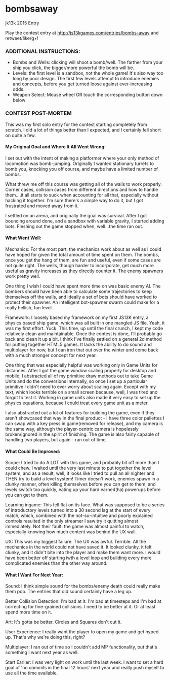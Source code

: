 # bombsaway
jk13k 2015 Entry

Play the contest entry at http://js13kgames.com/entries/bombs-away and retweet/like/g+!

<h3>ADDITIONAL INSTRUCTIONS:</h3>

- Bombs and Wells: clicking will shoot a bomb/well. The farther from your ship you click, the bigger/more powerful the bomb will be. 
- Levels: the first level is a sandbox, not the whole game! It's also way too long by poor design. The first few levels attempt to introduce enemies and concepts, before you get turned loose against ever-increasing odds. 
- Weapon Select: Mouse wheel OR touch the corresponding button down below

<h3>CONTEST POST-MORTEM</h3>

This was my first solo entry for the contest starting completely from scratch. I did a lot of things better than I expected, and I certainly fell short on quite a few. 

<h4>My Original Goal and Where It All Went Wrong:</h4>

I set out with the intent of making a platformer where your only method of locomotion was bomb-jumping. Originally I wanted stationary turrets to bomb you, knocking you off course, and maybe have a limited number of bombs. 

What threw me off this course was getting all of the walls to work properly. Corner cases, collision cases from different directions and how to handle them....it all starts to suck when accounting for all that, especially without hacking it together. I'm sure there's a simple way to do it, but I got frustrated and moved away from it. 

I settled on an arena, and originally the goal was survival. After I got bouncing around done, and a sandbox with variable gravity, I started adding bots. Fleshing out the game stopped when, well...the time ran out. 

<h4>What Went Well: </h4>

Mechanics: For the most part, the mechanics work about as well as I could have hoped for given the total amount of time spent on them. The bombs, once you get the hang of them, are fun and useful, even if some cases are not quite right. The wells, though harder to incorporate, get much more useful as gravity increases as they directly counter it. The enemy spawners work pretty well. 

One thing I wish I could have spent more time on was basic enemy AI. The bombers should have been able to calculate some trajectories to keep themselves off the walls, and ideally a set of bots should have worked to protect their spawner. An intelligent bot-spawner swarm could make for a really hellish, fun level.

Framework: I loosely based my framework on my first JS13K entry, a physics based ship game, which was all built in one mangled JS file. Yeah, it was my first effort. Yuck. This time, up until the final crunch, I kept my code relatively clean and maintainable. Once the contest is done, I'll probably go back and clean it up a bit. I think I've finally settled on a general 2d method for putting together HTML5 games. It lacks the ability to do sound and multiplayer for now, but I can iron that out over the winter and come back with a much stronger concept for next year. 

One thing that was especially helpful was working only in Game Units for distances. After I got the game window scaling properly for desktop and mobile, I abstracted all of my primitive draw methods out to take Game Units and do the conversions internally, so once I set up a particular primitive I didn't need to ever worry about scaling again. Except with my text, which looks terrible on a small screen because, well, I was tired and forgot to test it. Working in game units also made it very easy to set up the physics equations, because I could treat every game unit as a meter. 

I also abstracted out a lot of features for building the game, even if they aren't showcased that way in the final product -  I have three color pallettes I can swap with a key press in game(removed for release), and my camera is the same way, although the player-centric camera is hopelessly broken/ignored in the spirit of finishing. The game is also fairly capable of handling two players, but again - ran out of time. 


<h4>What Could Be Improved:</h4>

Scope: I tried to do A LOT with this game, and probably bit off more than I could chew. I waited until the very last minute to put together the level system, and as a result, well, it looks like I tried to pull an all nighter and THEN try to build a level system! Timer doesn't work, enemies spawn in a clunky manner, often killing themselves before you can get to them, and levels switch too quickly, eating up your hard earned(ha) powerups before you can get to them. 

Learning ingame: This fell flat on its face. What was supposed to be a series of introductory levels turned into a 30 second lag at the start of every match, which, combined with the not-so-intuitive and poorly explained controls resulted in the only streamer I saw try it quitting almost immediately. Not their fault: the game was almost painful to watch, especially knowing how much content was behind the UX wall.

UX: This was my biggest failure. The UX was awful. Terrible. All the mechanics in the world could not have saved it. It looked clunky, it felt clunky, and it didn't bite into the player and make them want more. I would have been better off starting iwth a level loop and building every more complicated enemies than the other way around. 


<h4>What I Want For Next Year:</h4>

Sound: I think simple sound for the bombs/enemy death could really make them pop. The entries that did sound certainly have a leg up.

Better Collision Detection: I'm bad at it. I'm bad at timesteps and I'm bad at correcting for fine-grained collisions. I need to be better at it. Or at least spend more time on it.

Art: It's gotta be better. Circles and Squares don't cut it.

User Experience: I really want the player to open my game and get hyped up. That's why we're doing this, right?

Multiplayer: I ran out of time so I couldn't add MP functionality, but that's something I want next year as well. 

Start Earlier: I was very light on work until the last week. I want to set a hard goal of 'no commits in the final 12 hours' next year and really push myself to use all the time available. 




